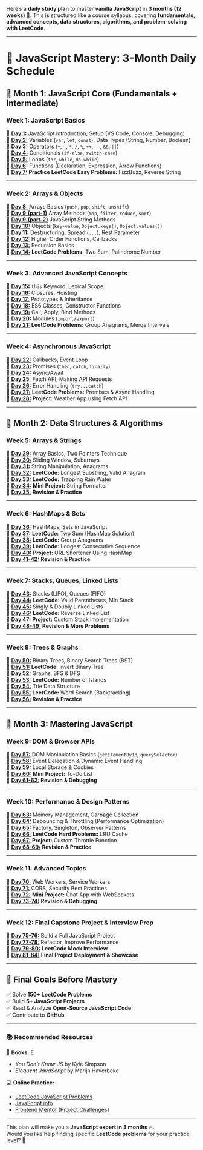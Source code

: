 Here’s a **daily study plan** to master **vanilla JavaScript** in **3 months (12 weeks)** 🚀. This is structured like a course syllabus, covering **fundamentals, advanced concepts, data structures, algorithms, and problem-solving with LeetCode**.

---

# 📅 **JavaScript Mastery: 3-Month Daily Schedule**

## **📌 Month 1: JavaScript Core (Fundamentals + Intermediate)**

### **Week 1: JavaScript Basics**

🔹 **[Day 1:](./month_1/week_1/day_1/README.md)** JavaScript Introduction, Setup (VS Code, Console, Debugging)  
🔹 **[Day 2:](./month_1/week_1/day_2/README.md)** Variables (`var`, `let`, `const`), Data Types (String, Number, Boolean)  
🔹 **[Day 3:](./month_1/week_1/day_3/README.md)** Operators (`+`, `-`, `*`, `/`, `%`, `++`, `--`, `&&`, `||`)  
🔹 **[Day 4:](./month_1/week_1/day_4/README.md)** Conditionals (`if-else`, `switch-case`)  
🔹 **[Day 5:](./month_1/week_1/day_5/README.md)** Loops (`for`, `while`, `do-while`)  
🔹 **[Day 6](./month_1/week_1/day_6/README.md):** Functions (Declaration, Expression, Arrow Functions)  
🔹 **[Day 7:](./month_1/week_1/day_7/README.md)** **Practice LeetCode Easy Problems:** FizzBuzz, Reverse String

---

### **Week 2: Arrays & Objects**

🔹 **[Day 8:](./month_1/week_2/day_8/README.md)** Arrays Basics (`push`, `pop`, `shift`, `unshift`)  
🔹 **[Day 9:(part-1)](./month_1/week_2/day_9-1/README.md)** Array Methods (`map`, `filter`, `reduce`, `sort`)  
🔹 **[Day 9:(part-2)](./month_1/week_2/day_9-2/README.md)** JavaScript String Methods  
🔹 **[Day 10:](./month_1/week_2/day_10/README.md)** Objects (`key-value`, `Object.keys()`, `Object.values()`)  
🔹 **[Day 11:](./month_1/week_2/day_11/README.md)** Destructuring, Spread (`...`), Rest Parameter  
🔹 **[Day 12:](./month_1/week_2/day_12/README.md)** Higher Order Functions, Callbacks  
🔹 **[Day 13:](./month_1/week_2/day_13/README.md)** Recursion Basics  
🔹 **[Day 14:](./month_1/week_2/day_14/README.md)** **LeetCode Problems:** Two Sum, Palindrome Number

---

### **Week 3: Advanced JavaScript Concepts**

🔹 **[Day 15:](./month_1/week_3/day_15/README.md)** `this` Keyword, Lexical Scope  
🔹 **[Day 16:](./month_1/week_3/day_16/README.md)** Closures, Hoisting  
🔹 **[Day 17:](./month_1/week_3/day_17/README.md)** Prototypes & Inheritance  
🔹 **[Day 18:](./month_1/week_3/day_18/README.md)** ES6 Classes, Constructor Functions  
🔹 **[Day 19:](./month_1/week_3/day_19/README.md)** Call, Apply, Bind Methods  
🔹 **[Day 20:](./month_1/week_3/day_20/README.md)** Modules (`import/export`)  
🔹 **[Day 21:](./month_1/week_3/day_21/README.md)** **LeetCode Problems:** Group Anagrams, Merge Intervals

---

### **Week 4: Asynchronous JavaScript**

🔹 **[Day 22:](./month_1/week_4/day_22/README.md)** Callbacks, Event Loop  
🔹 **[Day 23:](./month_1/week_4/day_23/README.md)** Promises (`then`, `catch`, `finally`)  
🔹 **[Day 24:](./month_1/week_4/day_24/README.md)** Async/Await  
🔹 **[Day 25:](./month_1/week_4/day_25/README.md)** Fetch API, Making API Requests  
🔹 **[Day 26:](./month_1/week_4/day_26/README.md)** Error Handling (`try...catch`)  
🔹 **[Day 27:](./month_1/week_4/day_27/README.md)** **LeetCode Problems:** Promises & Async Handling  
🔹 **[Day 28:](./month_1/week_4/day_28/README.md)** **Project:** Weather App using Fetch API

---

## **📌 Month 2: Data Structures & Algorithms**

### **Week 5: Arrays & Strings**

🔹 **[Day 29:](./month_2/week_5/day_29/README.md)** Array Basics, Two Pointers Technique  
🔹 **[Day 30:](./month_2/week_5/day_30/README.md)** Sliding Window, Subarrays  
🔹 **[Day 31:](./month_2/week_5/day_31/README.md)** String Manipulation, Anagrams  
🔹 **[Day 32:](./month_2/week_5/day_32/README.md)** **LeetCode:** Longest Substring, Valid Anagram  
🔹 **[Day 33:](./month_2/week_5/day_33/README.md)** **LeetCode:** Trapping Rain Water  
🔹 **[Day 34:](./month_2/week_5/day_34/README.md)** **Mini Project:** String Formatter  
🔹 **[Day 35:](./month_2/week_5/day_35/README.md)** **Revision & Practice**

---

### **Week 6: HashMaps & Sets**

🔹 **[Day 36:](./month_2/week_6/day_36/README.md)** HashMaps, Sets in JavaScript  
🔹 **[Day 37:](./month_2/week_6/day_37/README.md)** **LeetCode:** Two Sum (HashMap Solution)  
🔹 **[Day 38:](./month_2/week_6/day_38/README.md)** **LeetCode:** Group Anagrams  
🔹 **[Day 39:](./month_2/week_6/day_39/README.md)** **LeetCode:** Longest Consecutive Sequence  
🔹 **[Day 40:](./month_2/week_6/day_40/README.md)** **Project:** URL Shortener Using HashMap  
🔹 **[Day 41-42:](./month_2/week_6/day_41-42/README.md)** **Revision & Practice**

---

### **Week 7: Stacks, Queues, Linked Lists**

🔹 **[Day 43:](./month_2/week_7/day_43/README.md)** Stacks (LIFO), Queues (FIFO)  
🔹 **[Day 44:](./month_2/week_7/day_44/README.md)** **LeetCode:** Valid Parentheses, Min Stack  
🔹 **[Day 45:](./month_2/week_7/day_45/README.md)** Singly & Doubly Linked Lists  
🔹 **[Day 46:](./month_2/week_7/day_46/README.md)** **LeetCode:** Reverse Linked List  
🔹 **[Day 47:](./month_2/week_7/day_47/README.md)** **Project:** Custom Stack Implementation  
🔹 **[Day 48-49:](./month_2/week_7/day_48-49/README.md)** **Revision & More Problems**

---

### **Week 8: Trees & Graphs**

🔹 **[Day 50:](./month_2/week_8/day_50/README.md)** Binary Trees, Binary Search Trees (BST)  
🔹 **[Day 51:](./month_2/week_8/day_51/README.md)** **LeetCode:** Invert Binary Tree  
🔹 **[Day 52:](./month_2/week_8/day_52/README.md)** Graphs, BFS & DFS  
🔹 **[Day 53:](./month_2/week_8/day_53/README.md)** **LeetCode:** Number of Islands  
🔹 **[Day 54:](./month_2/week_8/day_54/README.md)** Trie Data Structure  
🔹 **[Day 55:](./month_2/week_8/day_55/README.md)** **LeetCode:** Word Search (Backtracking)  
🔹 **[Day 56:](./month_2/week_8/day_56/README.md)** **Revision & Practice**

---

## **📌 Month 3: Mastering JavaScript**

### **Week 9: DOM & Browser APIs**

🔹 **[Day 57:](./month_3/week_9/day_57/README.md)** DOM Manipulation Basics (`getElementById`, `querySelector`)  
🔹 **[Day 58:](./month_3/week_9/day_58/README.md)** Event Delegation & Dynamic Event Handling  
🔹 **[Day 59:](./month_3/week_9/day_59/README.md)** Local Storage & Cookies  
🔹 **[Day 60:](./month_3/week_9/day_60/README.md)** **Mini Project:** To-Do List  
🔹 **[Day 61-62:](./month_3/week_9/day_61-62/README.md)** **Revision & Debugging**

---

### **Week 10: Performance & Design Patterns**

🔹 **[Day 63:](./month_3/week_10/day_63/README.md)** Memory Management, Garbage Collection  
🔹 **[Day 64:](./month_3/week_10/day_64/README.md)** Debouncing & Throttling (Performance Optimization)  
🔹 **[Day 65:](./month_3/week_10/day_65/README.md)** Factory, Singleton, Observer Patterns  
🔹 **[Day 66:](./month_3/week_10/day_66/README.md)** **LeetCode Hard Problems:** LRU Cache  
🔹 **[Day 67:](./month_3/week_10/day_67/README.md)** **Project:** Custom Throttle Function  
🔹 **[Day 68-69:](./month_3/week_10/day_68-69/README.md)** **Revision & Practice**

---

### **Week 11: Advanced Topics**

🔹 **[Day 70:](./month_3/week_11/day_70/README.md)** Web Workers, Service Workers  
🔹 **[Day 71:](./month_3/week_11/day_71/README.md)** CORS, Security Best Practices  
🔹 **[Day 72:](./month_3/week_11/day_72/README.md)** **Mini Project:** Chat App with WebSockets  
🔹 **[Day 73-74:](./month_3/week_11/day_73-74/README.md)** **Revision & Debugging**

---

### **Week 12: Final Capstone Project & Interview Prep**

🔹 **[Day 75-76:](./month_3/week_12/day_75-76/README.md)** Build a Full JavaScript Project  
🔹 **[Day 77-78:](./month_3/week_12/day_77-78/README.md)** Refactor, Improve Performance  
🔹 **[Day 79-80:](./month_3/week_12/day_79-80/README.md)** **LeetCode Mock Interview**  
🔹 **[Day 81-84:](./month_3/week_12/day_81-84/README.md)** **Final Project Deployment & Showcase**

---

## **🎯 Final Goals Before Mastery**

✅ Solve **150+ LeetCode Problems**  
✅ Build **5+ JavaScript Projects**  
✅ Read & Analyze **Open-Source JavaScript Code**  
✅ Contribute to **GitHub**

---

### **📚 Recommended Resources**

📖 **Books:**
E
- _You Don’t Know JS_ by Kyle Simpson
- _Eloquent JavaScript_ by Marijn Haverbeke

💻 **Online Practice:**

- [LeetCode JavaScript Problems](https://leetcode.com/tag/javascript/)
- [JavaScript.info](https://javascript.info/)
- [Frontend Mentor (Project Challenges)](https://www.frontendmentor.io/)

---

This plan will make you a **JavaScript expert in 3 months** 🔥.  
Would you like help finding specific **LeetCode problems** for your practice level? 🚀
